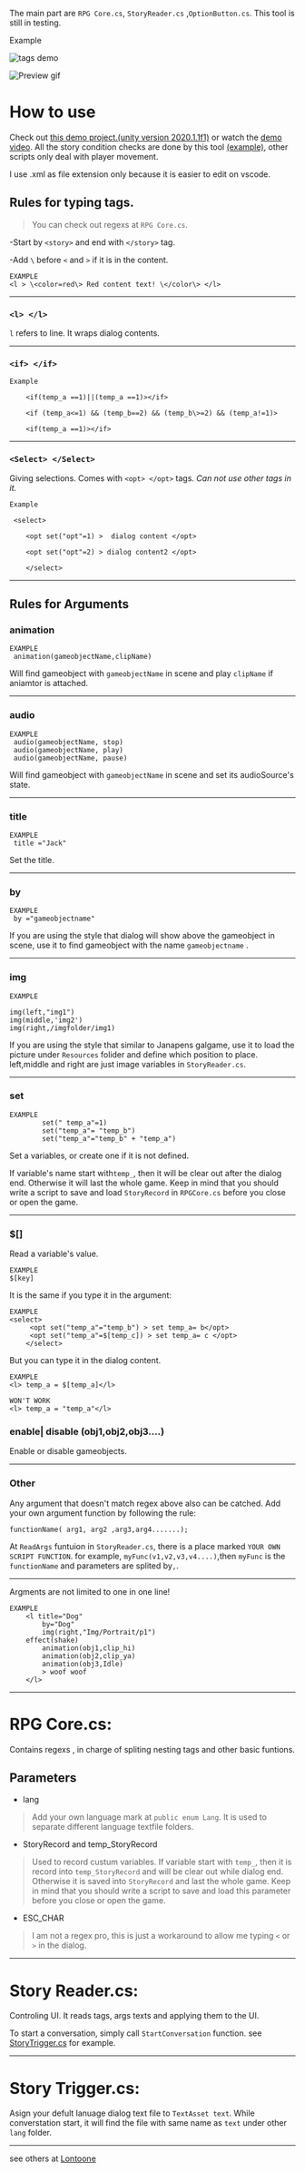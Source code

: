 
The main part are `RPG Core.cs`, `StoryReader.cs` ,`OptionButton.cs`.
This tool is still in testing.

Example

![tags demo](https://i.imgur.com/kEKO6uk.png?1)

![Preview gif](https://i.imgur.com/znRKfdU.gif)

# How to use

Check out [this demo project.(unity version 2020.1.1f1)](https://github.com/Lontoone/RPGCore_demo) or watch the [demo video](https://youtu.be/urDFmhzHlts).
All the story condition checks are done by this tool [(example)](https://github.com/Lontoone/RPGCore_demo/blob/master/RPG_Demo/Assets/Resources/Story/EN/Kid.xml), other scripts only deal with player movement.

I use .xml as file extension only because it is easier to edit on vscode.

## Rules for typing tags.

>You can check out regexs at `RPG Core.cs`.

-Start by `<story>` and end with `</story>` tag.

-Add `\` before `<` and `>` if it is in the content.
```
EXAMPLE
<l > \<color=red\> Red content text! \</color\> </l>
```
---
### ```<l> </l>```

 `l` refers to line. It wraps dialog contents.
 
 ---
 
### ```<if> </if>```

```
Example

    <if(temp_a ==1)||(temp_a ==1)></if>
    
    <if (temp_a<=1) && (temp_b==2) && (temp_b\>=2) && (temp_a!=1)>
    
    <if(temp_a ==1)></if>
```

---

### ```<Select> </Select>```

Giving selections. Comes with `<opt> </opt>` tags.  *Can not use other tags in it.*

```
Example

 <select>
 
	<opt set("opt"=1) >  dialog content </opt>
 
	<opt set("opt"=2) > dialog content2 </opt>
 
	</select>

```

---

## Rules for Arguments


### animation
```
EXAMPLE
 animation(gameobjectName,clipName)
```
Will find gameobject with `gameobjectName` in scene and play `clipName` if aniamtor is attached.

---

### audio
```
EXAMPLE
 audio(gameobjectName, stop)
 audio(gameobjectName, play)
 audio(gameobjectName, pause)
```
Will find gameobject with `gameobjectName` in scene and set its audioSource's state.

---

### title
```
EXAMPLE
 title ="Jack"
```

Set the title.

---

### by
```
EXAMPLE
 by ="gameobjectname"
```
If you are using the style that dialog will show above the gameobject in scene, use it to find gameobject with the name `gameobjectname` .

---

### img
```
EXAMPLE

img(left,"img1")
img(middle,'img2')
img(right,/imgfolder/img1)
```
If you are using the style that similar to Janapens galgame, use it to load the picture under `Resources` folider and define which position to place. left,middle and right are just image variables in `StoryReader.cs`.


---

### set
```
EXAMPLE
        set(" temp_a"=1)
        set("temp_a"= "temp_b")
        set("temp_a"="temp_b" + "temp_a")
```
Set a variables, or create one if it is not defined.

If variable's name start with`temp_`, then it will be clear out after the dialog end. Otherwise it will last the whole game. Keep in mind that you should write a script to save and load `StoryRecord` in `RPGCore.cs` before you close or open the game.

---

### $[]
Read a variable's value.
```
EXAMPLE
$[key]
```

It is the same if you type it in the argument:
```
EXAMPLE
<select>
	 <opt set("temp_a"="temp_b") > set temp_a= b</opt>
	 <opt set("temp_a"=$[temp_c]) > set temp_a= c </opt>
	</select>
```

But you can type it in the dialog content.
```
EXAMPLE
<l> temp_a = $[temp_a]</l>
```

```
WON'T WORK
<l> temp_a = "temp_a"</l>
```

### enable| disable (obj1,obj2,obj3....)
Enable or disable gameobjects. 

---

### Other

Any argument that doesn't match regex above also can be catched. Add your own argument function by following the rule:
```
functionName( arg1, arg2 ,arg3,arg4.......);
```
  At `ReadArgs` funtuion in `StoryReader.cs`, there is a place marked `YOUR OWN SCRIPT FUNCTION`. for example, `myFunc(v1,v2,v3,v4....)`,then `myFunc` is the `functionName` and parameters are splited by`,`.

---

Argments are not limited to one in one line!
```
EXAMPLE
 	<l title="Dog" 
        by="Dog"
        img(right,"Img/Portrait/p1")  
	effect(shake) 
        animation(obj1,clip_hi)
        animation(obj2,clip_ya)
        animation(obj3,Idle)
        > woof woof
	</l>
```

---


# RPG Core.cs:

Contains regexs , in charge of spliting nesting tags and other basic funtions.

## Parameters

- lang

> Add your own language mark at `public enum Lang`. It is used to separate different language textfile folders.

- StoryRecord and temp_StoryRecord 

> Used to record custum variables. If variable start with `temp_`, then it is record into `temp_StoryRecord` and will be clear out while dialog end. Otherwise it is saved into `StoryRecord` and last the whole game. Keep in mind that you should write a script to save and load this parameter before you close or open the game.
 
 - ESC_CHAR
 
 > I am not a regex pro, this is just a workaround to allow me typing `<` or `>` in the dialog.
 
 ---
 
 # Story Reader.cs:
 
 Controling UI. It reads tags, args texts and applying them to the UI.
 
 To start a conversation, simply call `StartConversation` function. see [StoryTrigger.cs](https://github.com/Lontoone/MyUnityToolLab/blob/master/RPG%20DialogSystem/StoryTrigger.cs) for example.
 
 ---
 
 # Story Trigger.cs:
 
Asign your defult lanuage dialog text file to ```TextAsset text```. While converstation start, it will find the file with same name as `text` under other `lang` folder.


---

see others at [Lontoone](https://github.com/Lontoone)

